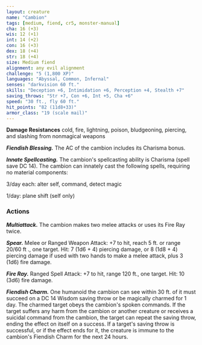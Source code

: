 ```yaml
---
layout: creature
name: "Cambion"
tags: [medium, fiend, cr5, monster-manual]
cha: 16 (+3)
wis: 12 (+1)
int: 14 (+2)
con: 16 (+3)
dex: 18 (+4)
str: 18 (+4)
size: Medium fiend
alignment: any evil alignment
challenge: "5 (1,800 XP)"
languages: "Abyssal, Common, Infernal"
senses: "darkvision 60 ft."
skills: "Deception +6, Intimidation +6, Perception +4, Stealth +7"
saving_throws: "Str +7, Con +6, Int +5, Cha +6"
speed: "30 ft., fly 60 ft."
hit_points: "82 (11d8+33)"
armor_class: "19 (scale mail)"
---
```


**Damage Resistances** cold, fire, lightning, poison, bludgeoning, piercing, and slashing from nonmagical weapons

***Fiendish Blessing.*** The AC of the cambion includes its Charisma bonus.

***Innate Spellcasting.*** The cambion's spellcasting ability is Charisma (spell save DC 14). The cambion can innately cast the following spells, requiring no material components:

3/day each: alter self, command, detect magic

1/day: plane shift (self only)

### Actions

***Multiattack.*** The cambion makes two melee attacks or uses its Fire Ray twice.

***Spear.*** Melee or Ranged Weapon Attack: +7 to hit, reach 5 ft. or range 20/60 ft ., one target. Hit: 7 (1d6 + 4) piercing damage, or 8 (1d8 + 4) piercing damage if used with two hands to make a melee attack, plus 3 (1d6) fire damage.

***Fire Ray.*** Ranged Spell Attack: +7 to hit, range 120 ft., one target. Hit: 10 (3d6) fire damage.

***Fiendish Charm.*** One humanoid the cambion can see within 30 ft. of it must succeed on a DC 14 Wisdom saving throw or be magically charmed for 1 day. The charmed target obeys the cambion's spoken commands. If the target suffers any harm from the cambion or another creature or receives a suicidal command from the cambion, the target can repeat the saving throw, ending the effect on itself on a success. If a target's saving throw is successful, or if the effect ends for it, the creature is immune to the cambion's Fiendish Charm for the next 24 hours.